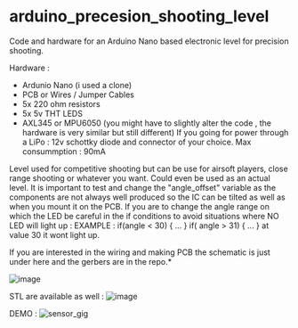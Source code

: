 # arduino_precesion_shooting_level
Code and hardware for an Arduino Nano based electronic level for precision shooting.

Hardware :
- Ardunio Nano (i used a clone)
- PCB or Wires / Jumper Cables
- 5x 220 ohm resistors
- 5x 5v THT LEDS
- AXL345 or MPU6050 (you might have to slightly alter the code , the hardware is very similar but still different)
If you going for power through a LiPo : 12v schottky diode and connector of your choice.
Max consummption : 90mA

Level used for competitive shooting but can be use for airsoft players, close range shooting or whatever you want. Could even be used as an actual level.
It is important to test and change the "angle_offset" variable as the components are not always well produced so the IC can be tilted as well as when you mount it on the PCB.
If you are to change the angle range on which the LED be careful in the if conditions to avoid situations where NO LED will light up : 
EXAMPLE : if(angle < 30)
{
...
}
if( angle > 31)
{
...
}
 at value 30 it wont light up.

 If you are interested in the wiring and making PCB the schematic is just under here and the gerbers are in the repo.*

 ![image](https://github.com/gaetancantelobre/arduino_precesion_shooting_level/assets/29492892/dc5a155f-c48e-4663-b52f-4ce3f3b73a25)

 STL are available as well :
 ![image](https://github.com/gaetancantelobre/arduino_precesion_shooting_level/assets/29492892/19db282e-2c31-4d25-b87b-15cdc179bf85)

 DEMO : 
 ![sensor_gig](https://github.com/gaetancantelobre/arduino_precesion_shooting_level/assets/29492892/338c3b9e-d12e-4d50-b67f-842567bdfe00)
